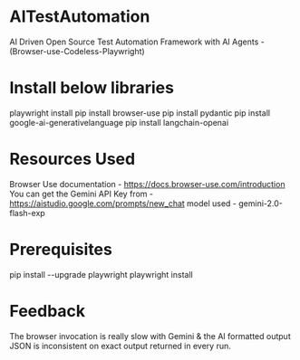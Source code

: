 # AITestAutomation
AI Driven Open Source Test Automation Framework with AI Agents -(Browser-use-Codeless-Playwright)

# Install below libraries
playwright install
pip install browser-use
pip install pydantic
pip install google-ai-generativelanguage
pip install langchain-openai

# Resources Used
Browser Use documentation - https://docs.browser-use.com/introduction 
You can get the Gemini API Key from - https://aistudio.google.com/prompts/new_chat
model used - gemini-2.0-flash-exp

# Prerequisites 
<!-- install playwright  -->
pip install --upgrade playwright
playwright install

# Feedback
The browser invocation is really slow with Gemini
& the AI formatted output JSON is inconsistent on exact output returned in every run. 